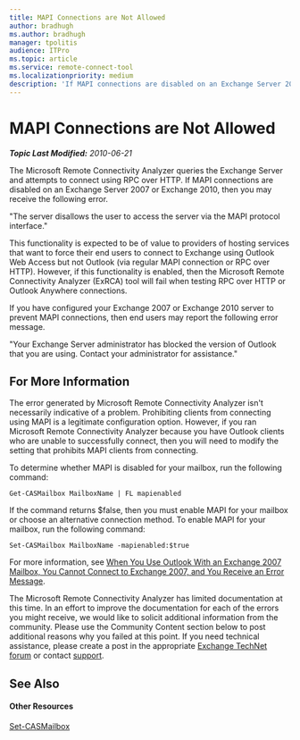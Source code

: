 ```yaml
---
title: MAPI Connections are Not Allowed
author: bradhugh
ms.author: bradhugh
manager: tpolitis
audience: ITPro 
ms.topic: article 
ms.service: remote-connect-tool
ms.localizationpriority: medium
description: 'If MAPI connections are disabled on an Exchange Server 2007 or Exchange 2010,  you may receive the following error: "The server disallows the user to access the server via the MAPI protocol interface."'
---
```



# MAPI Connections are Not Allowed


_**Topic Last Modified:** 2010-06-21_

The Microsoft Remote Connectivity Analyzer queries the Exchange Server and attempts to connect using RPC over HTTP. If MAPI connections are disabled on an Exchange Server 2007 or Exchange 2010, then you may receive the following error.

"The server disallows the user to access the server via the MAPI protocol interface."

This functionality is expected to be of value to providers of hosting services that want to force their end users to connect to Exchange using Outlook Web Access but not Outlook (via regular MAPI connection or RPC over HTTP). However, if this functionality is enabled, then the Microsoft Remote Connectivity Analyzer (ExRCA) tool will fail when testing RPC over HTTP or Outlook Anywhere connections.

If you have configured your Exchange 2007 or Exchange 2010 server to prevent MAPI connections, then end users may report the following error message.

"Your Exchange Server administrator has blocked the version of Outlook that you are using. Contact your administrator for assistance."


## For More Information

The error generated by Microsoft Remote Connectivity Analyzer isn't necessarily indicative of a problem. Prohibiting clients from connecting using MAPI is a legitimate configuration option. However, if you ran Microsoft Remote Connectivity Analyzer because you have Outlook clients who are unable to successfully connect, then you will need to modify the setting that prohibits MAPI clients from connecting.

To determine whether MAPI is disabled for your mailbox, run the following command:

`Get-CASMailbox MailboxName | FL mapienabled`

If the command returns $false, then you must enable MAPI for your mailbox or choose an alternative connection method. To enable MAPI for your mailbox, run the following command:

`Set-CASMailbox MailboxName -mapienabled:$true`

For more information, see [When You Use Outlook With an Exchange 2007 Mailbox, You Cannot Connect to Exchange 2007, and You Receive an Error Message](https://go.microsoft.com/fwlink/?linkid=100100).

The Microsoft Remote Connectivity Analyzer has limited documentation at this time. In an effort to improve the documentation for each of the errors you might receive, we would like to solicit additional information from the community. Please use the Community Content section below to post additional reasons why you failed at this point. If you need technical assistance, please create a post in the appropriate [Exchange TechNet forum](https://go.microsoft.com/fwlink/?linkid=73420) or contact [support](https://go.microsoft.com/fwlink/?linkid=8158).


## See Also

#### Other Resources

[Set-CASMailbox](https://technet.microsoft.com/library/bb125264.aspx)  
  

